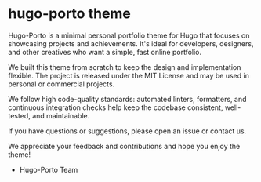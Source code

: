 # hugo-porto theme

Hugo-Porto is a minimal personal portfolio theme for Hugo that focuses on showcasing projects and achievements. It's ideal for developers, designers, and other creatives who want a simple, fast online portfolio.

We built this theme from scratch to keep the design and implementation flexible. The project is released under the MIT License and may be used in personal or commercial projects.

We follow high code-quality standards: automated linters, formatters, and continuous integration checks help keep the codebase consistent, well-tested, and maintainable.

If you have questions or suggestions, please open an issue or contact us.

We appreciate your feedback and contributions and hope you enjoy the theme!

- Hugo-Porto Team
